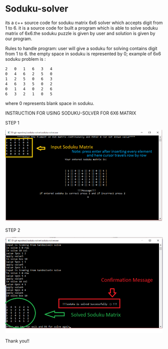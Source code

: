 # Soduku-solver
its a c++ source code for soduku matrix 6x6 solver which accepts digit from 1 to 6. 
it is a source code for built a program which is able to solve soduku matrix of 6x6.the soduku puzzle is given by user and solution is given by our program.

Rules to handle program:
user will give a soduku for solving contains digit from 1 to 6.
the empty space in soduku is represented by 0;
example of 6x6 soduku problem is :

	2	0	1	6	3	4
	0	4	6	2	5	0	
	1	2	5	0	6	3
	4	6	3	5	0	2	
	0	1	4	0	2	6
	6	3	2	1	0	5
	
where 0 represents blank space in soduku.

INSTRUCTION FOR USING SODUKU-SOLVER FOR 6X6 MATRIX

STEP 1

![alt tag](https://github.com/girishkuniyal/soduku-solver/blob/master/screenshot/step1.png)

STEP 2

![alt tag](https://github.com/girishkuniyal/soduku-solver/blob/master/screenshot/step2.png)

Thank you!!
 
